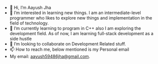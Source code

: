 - 👋 Hi, I’m Aayush Jha
- 👀 I’m interested in learning new things. I am an intermediate-level programmer who likes to explore new things and implementation in the field of technology.
- 🌱 I’m currently learning to program in C++ also I am exploring the development field. As of now, I am learning full-stack development as a side hustle
- 💞️ I’m looking to collaborate on Development Related stuff.
- 📫 How to reach me, below mentioned is my Personal email
- My email: aayush59486jha@gmail.com.

<!---
Aayush498/Aayush498 is a ✨ special ✨ repository because its `README.md` (this file) appears on your GitHub profile.
You can click the Preview link to take a look at your changes.
--->
